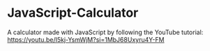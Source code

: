 # JavaScript-Calculator
A calculator made with JavaScript by following the YouTube tutorial: https://youtu.be/I5kj-YsmWjM?si=1MbJ68Uxyru4Y-FM
